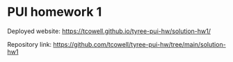 # PUI homework 1

Deployed website: https://tcowell.github.io/tyree-pui-hw/solution-hw1/

Repository link: https://github.com/tcowell/tyree-pui-hw/tree/main/solution-hw1
